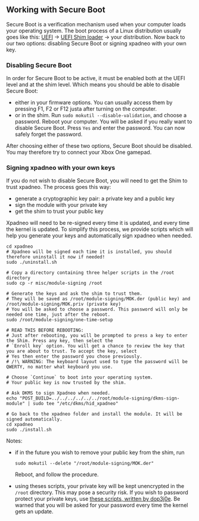 ## Working with Secure Boot

Secure Boot is a verification mechanism used when your computer loads your operating system. The boot  process of a
Linux distribution usually goes like this:
[UEFI](https://help.ubuntu.com/community/UEFI) -> [UEFI Shim loader](https://www.rodsbooks.com/efi-bootloaders/secureboot.html#shim) -> your distribution.
Now back to our two options: disabling Secure Boot or signing xpadneo with your own key.


### Disabling Secure Boot

In order for Secure Boot to be active, it must be enabled both at the UEFI level and at the shim level. Which means you
should be able to disable Secure Boot:

* either in your firmware options. You can usually access them by pressing F1, F2 or F12 justa after turning on the
  computer.
* or in the shim. Run `sudo mokutil --disable-validation`, and choose a password. Reboot your computer. You will be
  asked if you really want to disable Secure Boot. Press `Yes` and enter the password. You can now safely forget the
  password.

After choosing either of these two options, Secure Boot should be disabled. You may therefore try to connect your Xbox
One gamepad.


### Signing xpadneo with your own keys

If you do not wish to disable Secure Boot, you will need to get the Shim to trust xpadneo. The process goes this way:

* generate a cryptographic key pair: a private key and a public key
* sign the module with your private key
* get the shim to trust your public key

Xpadneo will need to be re-signed every time it is updated, and every time the kernel is updated. To simplify this
process, we provide scripts which will help you generate your keys and automatically sign xpadneo when needed.

```console
cd xpadneo
# Xpadneo will be signed each time it is installed, you should therefore uninstall it now if needed!
sudo ./uninstall.sh

# Copy a directory containing three helper scripts in the /root directory
sudo cp -r misc/module-signing /root

# Generate the keys and ask the shim to trust them.
# They will be saved as /root/module-signing/MOK.der (public key) and /root/module-signing/MOK.priv (private key)
# You will be asked to choose a password. This password will only be needed one time, just after the reboot.
sudo /root/module-signing/one-time-setup

# READ THIS BEFORE REBOOTING:
# Just after rebooting, you will be prompted to press a key to enter the Shim. Press any key, then select the
# `Enroll key` option. You will get a chance to review the key that you are about to trust. To accept the key, select
# Yes then enter the password you chose previously.
# /!\ WARNING: The keyboard layout used to type the password will be QWERTY, no matter what keyboard you use.

# Choose `Continue` to boot into your operating system.
# Your public key is now trusted by the shim.

# Ask DKMS to sign Xpadneo when needed.
echo "POST_BUILD=../../../../../../root/module-signing/dkms-sign-module" | sudo tee "/etc/dkms/hid_xpadneo"

# Go back to the xpadneo folder and install the module. It will be signed automatically.
cd xpadneo
sudo ./install.sh
```

Notes:

* if in the future you wish to remove your public key from the shim, run

   ```console
   sudo mokutil --delete "/root/module-signing/MOK.der"
   ```

  Reboot, and follow the procedure.
* using theses scripts, your private key will be kept unencrypted in the `/root` directory. This may pose a security
  risk. If you wish to password protect your private keys, use
  [these scripts, written by dop3j0e](https://gist.github.com/dop3j0e/2a9e2dddca982c4f679552fc1ebb18df). Be warned
  that you will be asked for your password every time the kernel gets an update.

